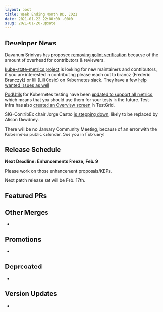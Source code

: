```yaml
---
layout: post
title: Week Ending Month DD, 2021
date: 2021-01-22 22:00:00 -0000
slug: 2021-01-20-update
---
```


## Developer News

Davanum Srinivas has proposed [removing golint verification](https://github.com/kubernetes/kubernetes/pull/98063) because of the amount of overhead for contributors & reviewers.

[kube-state-metrics project](https://github.com/kubernetes/kube-state-metrics/) is looking for new maintainers and contributors, if you are interested in contributing please reach out to brancz (Frederic Branczyk) or lili (Lili Cosic) on Kubernetes slack. They have a few [help wanted issues as well](https://github.com/kubernetes/kube-state-metrics/issues?q=is%3Aissue+is%3Aopen+label%3A%22help+wanted%22)

[PodUtils](https://github.com/kubernetes/test-infra/blob/master/prow/pod-utilities.md#writing-a-prowjob-that-uses-pod-utilities) for Kubernetes testing have been [updated to support all metrics](https://groups.google.com/g/kubernetes-dev/c/4ijGaCCHVxQ), which means that you should use them for your tests in the future.  Test-infra has also [created an Overview screen](https://groups.google.com/g/kubernetes-dev/c/Xy4RZAJ_u4E) in TestGrid.

SIG-ContribEx chair Jorge Castro [is stepping down](https://groups.google.com/g/kubernetes-dev/c/TYwMb3lbuyE), likely to be replaced by Alison Dowdney.

There will be no January Community Meeting, because of an error with the Kubernetes public calendar.  See you in February!

## Release Schedule

**Next Deadline: Enhancements Freeze, Feb. 9**

Please work on those enhancement proposals/KEPs.

Next patch release set will be Feb. 17th.

## Featured PRs


## Other Merges

*

## Promotions

*

## Deprecated

*

## Version Updates

*
